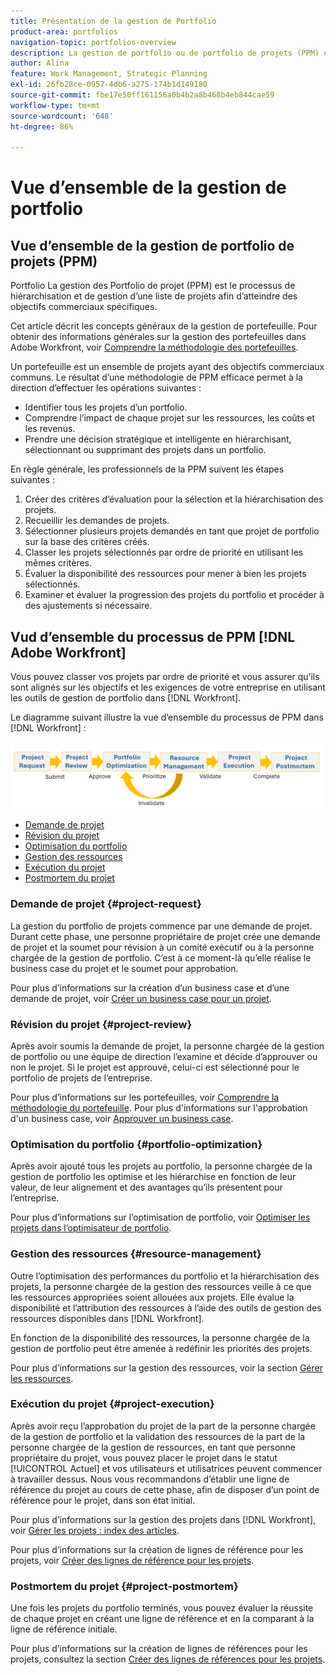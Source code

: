 ```yaml
---
title: Présentation de la gestion de Portfolio
product-area: portfolios
navigation-topic: portfolios-overview
description: La gestion de portfolio ou de portfolio de projets (PPM) est le processus de hiérarchisation et de gestion d’une liste de projets en vue d’atteindre des objectifs commerciaux spécifiques. Un portfolio est une collection de projets ayant des objectifs commerciaux communs.
author: Alina
feature: Work Management, Strategic Planning
exl-id: 26fb28ce-0957-4db6-a275-174b1d149180
source-git-commit: fbe17e50ff161156a0b4b2a8b468b4eb844cae59
workflow-type: tm+mt
source-wordcount: '648'
ht-degree: 86%

---
```


# Vue d’ensemble de la gestion de portfolio

<!--Audited: 09/2024-->

## Vue d’ensemble de la gestion de portfolio de projets (PPM)

Portfolio La gestion des Portfolio de projet (PPM) est le processus de hiérarchisation et de gestion d’une liste de projets afin d’atteindre des objectifs commerciaux spécifiques.

Cet article décrit les concepts généraux de la gestion de portefeuille. Pour obtenir des informations générales sur la gestion des portefeuilles dans Adobe Workfront, voir [Comprendre la méthodologie des portefeuilles](/help/quicksilver/manage-work/portfolios/portfolios-overview/portfolio-overview.md).

Un portefeuille est un ensemble de projets ayant des objectifs commerciaux communs. Le résultat d’une méthodologie de PPM efficace permet à la direction d’effectuer les opérations suivantes :

* Identifier tous les projets d’un portfolio.
* Comprendre l’impact de chaque projet sur les ressources, les coûts et les revenus.
* Prendre une décision stratégique et intelligente en hiérarchisant, sélectionnant ou supprimant des projets dans un portfolio.

En règle générale, les professionnels de la PPM suivent les étapes suivantes :

1. Créer des critères d’évaluation pour la sélection et la hiérarchisation des projets.
1. Recueillir les demandes de projets.
1. Sélectionner plusieurs projets demandés en tant que projet de portfolio sur la base des critères créés.
1. Classer les projets sélectionnés par ordre de priorité en utilisant les mêmes critères.
1. Évaluer la disponibilité des ressources pour mener à bien les projets sélectionnés.
1. Examiner et évaluer la progression des projets du portfolio et procéder à des ajustements si nécessaire.

## Vud d’ensemble du processus de PPM [!DNL Adobe Workfront]

Vous pouvez classer vos projets par ordre de priorité et vous assurer qu’ils sont alignés sur les objectifs et les exigences de votre entreprise en utilisant les outils de gestion de portfolio dans [!DNL Workfront].

Le diagramme suivant illustre la vue d’ensemble du processus de PPM dans [!DNL Workfront] :

![Processus de gestion du portefeuille de projets](assets/project-portfolio-management-process-diagram.png)

* [Demande de projet](#project-request)
* [Révision du projet](#project-review)
* [Optimisation du portfolio](#portfolio-optimization)
* [Gestion des ressources](#resource-management)
* [Exécution du projet](#project-execution)
* [Postmortem du projet](#project-postmortem)

### Demande de projet {#project-request}

La gestion du portfolio de projets commence par une demande de projet. Durant cette phase, une personne propriétaire de projet crée une demande de projet et la soumet pour révision à un comité exécutif ou à la personne chargée de la gestion de portfolio. C’est à ce moment-là qu’elle réalise le business case du projet et le soumet pour approbation.

Pour plus d’informations sur la création d’un business case et d’une demande de projet, voir [Créer un business case pour un projet](../../../manage-work/projects/define-a-business-case/create-business-case.md).

### Révision du projet {#project-review}

Après avoir soumis la demande de projet, la personne chargée de la gestion de portfolio ou une équipe de direction l’examine et décide d’approuver ou non le projet. Si le projet est approuvé, celui-ci est sélectionné pour le portfolio de projets de l’entreprise.

Pour plus d’informations sur les portefeuilles, voir [Comprendre la méthodologie du portefeuille](../../../manage-work/portfolios/portfolios-overview/portfolio-overview.md). Pour plus d&#39;informations sur l&#39;approbation d&#39;un business case, voir [Approuver un business case](../../../manage-work/projects/define-a-business-case/approve-business-case.md).

### Optimisation du portfolio {#portfolio-optimization}

Après avoir ajouté tous les projets au portfolio, la personne chargée de la gestion de portfolio les optimise et les hiérarchise en fonction de leur valeur, de leur alignement et des avantages qu’ils présentent pour l’entreprise.

Pour plus d’informations sur l’optimisation de portfolio, voir [Optimiser les projets dans l’optimisateur de portfolio](../../../manage-work/portfolios/portfolio-optimizer/optimize-projects-in-portfolio-optimizer.md).

### Gestion des ressources {#resource-management}

Outre l’optimisation des performances du portfolio et la hiérarchisation des projets, la personne chargée de la gestion des ressources veille à ce que les ressources appropriées soient allouées aux projets. Elle évalue la disponibilité et l’attribution des ressources à l’aide des outils de gestion des ressources disponibles dans [!DNL Workfront].

En fonction de la disponibilité des ressources, la personne chargée de la gestion de portfolio peut être amenée à redéfinir les priorités des projets.

Pour plus d’informations sur la gestion des ressources, voir la section [Gérer les ressources](../../../resource-mgmt/manage-resources.md).

### Exécution du projet {#project-execution}

Après avoir reçu l’approbation du projet de la part de la personne chargée de la gestion de portfolio et la validation des ressources de la part de la personne chargée de la gestion de ressources, en tant que personne propriétaire du projet, vous pouvez placer le projet dans le statut [!UICONTROL Actuel] et vos utilisateurs et utilisatrices peuvent commencer à travailler dessus. Nous vous recommandons d’établir une ligne de référence du projet au cours de cette phase, afin de disposer d’un point de référence pour le projet, dans son état initial.

Pour plus d’informations sur la gestion des projets dans [!DNL Workfront], voir [Gérer les projets : index des articles](../../../manage-work/projects/manage-projects/manage-projects-overview.md).

Pour plus d’informations sur la création de lignes de référence pour les projets, voir [Créer des lignes de référence pour les projets](../../../manage-work/projects/create-projects/create-baselines.md).

### Postmortem du projet {#project-postmortem}

Une fois les projets du portfolio terminés, vous pouvez évaluer la réussite de chaque projet en créant une ligne de référence et en la comparant à la ligne de référence initiale.

Pour plus d’informations sur la création de lignes de références pour les projets, consultez la section [Créer des lignes de références pour les projets](../../../manage-work/projects/create-projects/create-baselines.md).
